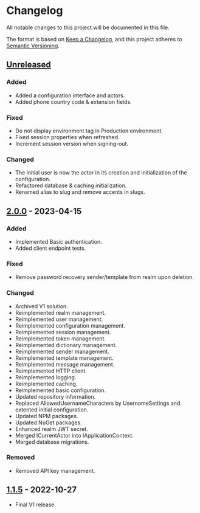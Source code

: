 # Changelog

All notable changes to this project will be documented in this file.

The format is based on [Keep a Changelog](https://keepachangelog.com/en/1.0.0/),
and this project adheres to [Semantic Versioning](https://semver.org/spec/v2.0.0.html).

## [Unreleased]

### Added

- Added a configuration interface and actors.
- Added phone country code & extension fields.

### Fixed

- Do not display environment tag in Production environment.
- Fixed session properties when refreshed.
- Increment session version when signing-out.

### Changed

- The initial user is now the actor in its creation and initialization of the configuration.
- Refactored database & caching initialization.
- Renamed alias to slug and remove accents in slugs.

## [2.0.0] - 2023-04-15

### Added

- Implemented Basic authentication.
- Added client endpoint tests.

### Fixed

- Remove password recovery sender/template from realm upon deletion.

### Changed

- Archived V1 solution.
- Reimplemented realm management.
- Reimplemented user management.
- Reimplemented configuration management.
- Reimplemented session management.
- Reimplemented token management.
- Reimplemented dictionary management.
- Reimplemented sender management.
- Reimplemented template management.
- Reimplemented message management.
- Reimplemented HTTP client.
- Reimplemented logging.
- Reimplemented caching.
- Reimplemented basic configuration.
- Updated repository information.
- Replaced AllowedUsernameCharacters by UsernameSettings and extented initial configuration.
- Updated NPM packages.
- Updated NuGet packages.
- Enhanced realm JWT secret.
- Merged ICurrentActor into IApplicationContext.
- Merged database migrations.

### Removed

- Removed API key management.

## [1.1.5] - 2022-10-27

- Final V1 release.

[unreleased]: https://github.com/Utar94/Portal/compare/v2.0.0...HEAD
[2.0.0]: https://github.com/Utar94/Portal/compare/v1.1.5...v2.0.0
[1.1.5]: https://github.com/Utar94/Portal/releases/tag/v1.1.5
